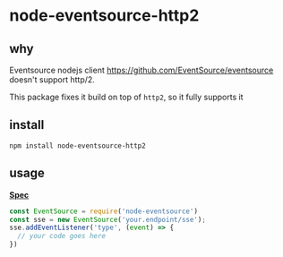 # node-eventsource-http2

## why
Eventsource nodejs client https://github.com/EventSource/eventsource
doesn't support http/2.

This package fixes it build on top of `http2`, so it fully supports it

## install
```
npm install node-eventsource-http2
```

## usage

**[Spec](https://developer.mozilla.org/en-US/docs/Web/API/EventSource)**
```js
const EventSource = require('node-eventsource')
const sse = new EventSource('your.endpoint/sse');
sse.addEventListener('type', (event) => {
  // your code goes here
})
```

